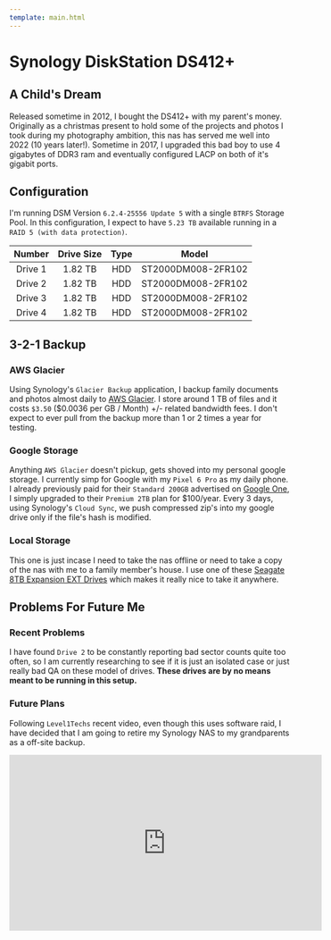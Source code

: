 ```yaml
---
template: main.html
---
```


# Synology DiskStation DS412+

## A Child's Dream

Released sometime in 2012, I bought the DS412+ with my parent's money. Originally as a christmas present to hold some of the projects and photos I took during my photography ambition, this nas has served me well into 2022 (10 years later!). Sometime in 2017, I upgraded this bad boy to use 4 gigabytes of DDR3 ram and eventually configured LACP on both of it's gigabit ports.

## Configuration

I'm running DSM Version `6.2.4-25556 Update 5` with a single `BTRFS` Storage Pool. In this configuration, I expect to have `5.23 TB` available running in a `RAID 5 (with data protection)`.

|  Number  |   Drive Size   |  Type  |  Model             |
|:--------:|:--------------:|:------:|:------------------:|
| Drive 1  | 1.82 TB        | HDD    | ST2000DM008-2FR102 |
| Drive 2  | 1.82 TB        | HDD    | ST2000DM008-2FR102 |
| Drive 3  | 1.82 TB        | HDD    | ST2000DM008-2FR102 |
| Drive 4  | 1.82 TB        | HDD    | ST2000DM008-2FR102 |

## 3-2-1 Backup

### AWS Glacier

Using Synology's `Glacier Backup` application, I backup family documents and photos almost daily to [AWS Glacier](https://aws.amazon.com/s3/storage-classes/glacier/). I store around 1 TB of files and it costs `$3.50` ($0.0036 per GB / Month) +/- related bandwidth fees. I don't expect to ever pull from the backup more than 1 or 2 times a year for testing.

### Google Storage

Anything `AWS Glacier` doesn't pickup, gets shoved into my personal google storage. I currently simp for Google with my `Pixel 6 Pro` as my daily phone. I already previously paid for their `Standard 200GB` advertised on [Google One](https://one.google.com), I simply upgraded to their `Premium 2TB` plan for $100/year. Every 3 days, using Synology's `Cloud Sync`, we push compressed zip's into my google drive only if the file's hash is modified.

### Local Storage

This one is just incase I need to take the nas offline or need to take a copy of the nas with me to a family member's house. I use one of these [Seagate 8TB Expansion EXT Drives](https://www.bhphotovideo.com/c/product/1268951-REG/seagate_steb8000100_8tb_expansion_desktop.html) which makes it really nice to take it anywhere.

## Problems For Future Me

### Recent Problems

I have found `Drive 2` to be constantly reporting bad sector counts quite too often, so I am currently researching to see if it is just an isolated case or just really bad QA on these model of drives. **These drives are by no means meant to be running in this setup.**

### Future Plans

Following `Level1Techs` recent video, even though this uses software raid, I have decided that I am going to retire my Synology NAS to my grandparents as a off-site backup.

<iframe width="560" height="315" src="https://www.youtube-nocookie.com/embed/l55GfAwa8RI" title="YouTube video player" frameborder="0" allow="accelerometer; autoplay; clipboard-write; encrypted-media; gyroscope; picture-in-picture" allowfullscreen></iframe>
